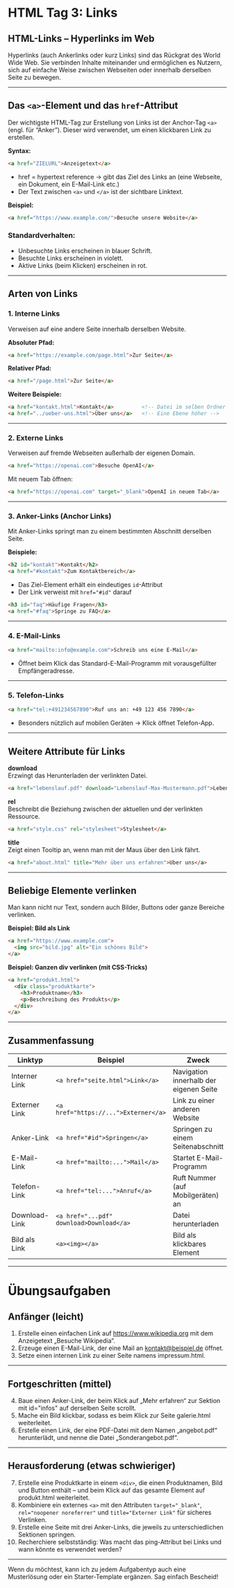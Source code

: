 # HTML Tag 3: Links

## HTML-Links – Hyperlinks im Web

Hyperlinks (auch Ankerlinks oder kurz Links) sind das Rückgrat des World Wide Web. Sie verbinden Inhalte miteinander und ermöglichen es Nutzern, sich auf einfache Weise zwischen Webseiten oder innerhalb derselben Seite zu bewegen.

---

## Das `<a>`-Element und das `href`-Attribut

Der wichtigste HTML-Tag zur Erstellung von Links ist der Anchor-Tag `<a>` (engl. für “Anker”). Dieser wird verwendet, um einen klickbaren Link zu erstellen.

**Syntax:**

```html
<a href="ZIELURL">Anzeigetext</a>
```

- href = hypertext reference → gibt das Ziel des Links an (eine Webseite, ein Dokument, ein E-Mail-Link etc.)
- Der Text zwischen `<a>` und `</a>` ist der sichtbare Linktext.

**Beispiel:**

```html
<a href="https://www.example.com/">Besuche unsere Website</a>
```

### **Standardverhalten:**

- Unbesuchte Links erscheinen in blauer Schrift.
- Besuchte Links erscheinen in violett.
- Aktive Links (beim Klicken) erscheinen in rot.

---

## Arten von Links

### 1. Interne Links

Verweisen auf eine andere Seite innerhalb derselben Website.

**Absoluter Pfad:**

```html
<a href="https://example.com/page.html">Zur Seite</a>
```

**Relativer Pfad:**

```html
<a href="/page.html">Zur Seite</a>
```

**Weitere Beispiele:**

```html
<a href="kontakt.html">Kontakt</a>         <!-- Datei im selben Ordner -->
<a href="../ueber-uns.html">Über uns</a>   <!-- Eine Ebene höher -->
```

---

### 2. Externe Links

Verweisen auf fremde Webseiten außerhalb der eigenen Domain.

```html
<a href="https://openai.com">Besuche OpenAI</a>
```

Mit neuem Tab öffnen:

```html
<a href="https://openai.com" target="_blank">OpenAI in neuem Tab</a>
```

---

### 3. Anker-Links (Anchor Links)

Mit Anker-Links springt man zu einem bestimmten Abschnitt derselben Seite.

**Beispiele:**

```html
<h2 id="kontakt">Kontakt</h2>
<a href="#kontakt">Zum Kontaktbereich</a>
```
- Das Ziel-Element erhält ein eindeutiges `id`-Attribut
- Der Link verweist mit `href="#id"` darauf


```html
<h3 id="faq">Häufige Fragen</h3>
<a href="#faq">Springe zu FAQ</a>
```

---

### 4. E-Mail-Links

```html
<a href="mailto:info@example.com">Schreib uns eine E-Mail</a>
```

- Öffnet beim Klick das Standard-E-Mail-Programm mit vorausgefüllter Empfängeradresse.

---

### 5. Telefon-Links


```html
<a href="tel:+491234567890">Ruf uns an: +49 123 456 7890</a>
```

- Besonders nützlich auf mobilen Geräten → Klick öffnet Telefon-App.

---

## Weitere Attribute für Links

**download**  
Erzwingt das Herunterladen der verlinkten Datei.

```html
<a href="lebenslauf.pdf" download="Lebenslauf-Max-Mustermann.pdf">Lebenslauf herunterladen</a>
```

**rel**  
Beschreibt die Beziehung zwischen der aktuellen und der verlinkten Ressource.

```html
<a href="style.css" rel="stylesheet">Stylesheet</a>
```

**title**  
Zeigt einen Tooltip an, wenn man mit der Maus über den Link fährt.

```html
<a href="about.html" title="Mehr über uns erfahren">Über uns</a>
```

---

## Beliebige Elemente verlinken

Man kann nicht nur Text, sondern auch Bilder, Buttons oder ganze Bereiche verlinken.

**Beispiel: Bild als Link**

```html
<a href="https://www.example.com">
  <img src="bild.jpg" alt="Ein schönes Bild">
</a>
```

**Beispiel: Ganzen div verlinken (mit CSS-Tricks)**

```html
<a href="produkt.html">
  <div class="produktkarte">
    <h3>Produktname</h3>
    <p>Beschreibung des Produkts</p>
  </div>
</a>
```

---

## Zusammenfassung

| Linktyp         | Beispiel                                  | Zweck                                 |
|----------------|-------------------------------------------|---------------------------------------|
| Interner Link   | `<a href="seite.html">Link</a>`           | Navigation innerhalb der eigenen Seite |
| Externer Link   | `<a href="https://...">Externer</a>`      | Link zu einer anderen Website         |
| Anker-Link      | `<a href="#id">Springen</a>`              | Springen zu einem Seitenabschnitt     |
| E-Mail-Link     | `<a href="mailto:...">Mail</a>`           | Startet E-Mail-Programm               |
| Telefon-Link    | `<a href="tel:...">Anruf</a>`             | Ruft Nummer (auf Mobilgeräten) an     |
| Download-Link   | `<a href="...pdf" download>Download</a>`  | Datei herunterladen                   |
| Bild als Link   | `<a><img></a>`                            | Bild als klickbares Element           |

---

Übungsaufgaben
==============

Anfänger (leicht)
-----------------

1. Erstelle einen einfachen Link auf https://www.wikipedia.org mit dem Anzeigetext „Besuche Wikipedia“.
2. Erzeuge einen E-Mail-Link, der eine Mail an kontakt@beispiel.de öffnet.
3. Setze einen internen Link zu einer Seite namens impressum.html.

---

Fortgeschritten (mittel)
------------------------

4. Baue einen Anker-Link, der beim Klick auf „Mehr erfahren“ zur Sektion mit id="infos" auf derselben Seite scrollt.
5. Mache ein Bild klickbar, sodass es beim Klick zur Seite galerie.html weiterleitet.
6. Erstelle einen Link, der eine PDF-Datei mit dem Namen „angebot.pdf“ herunterlädt, und nenne die Datei „Sonderangebot.pdf“.

---

Herausforderung (etwas schwieriger)
-----------------------------------

7. Erstelle eine Produktkarte in einem `<div>`, die einen Produktnamen, Bild und Button enthält – und beim Klick auf das gesamte Element auf produkt.html weiterleitet.
8. Kombiniere ein externes `<a>` mit den Attributen `target="_blank"`, `rel="noopener noreferrer"` und `title="Externer Link"` für sicheres Verlinken.
9. Erstelle eine Seite mit drei Anker-Links, die jeweils zu unterschiedlichen Sektionen springen.
10. Recherchiere selbstständig: Was macht das ping-Attribut bei Links und wann könnte es verwendet werden?

---

Wenn du möchtest, kann ich zu jedem Aufgabentyp auch eine Musterlösung oder ein Starter-Template ergänzen. Sag einfach Bescheid!